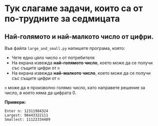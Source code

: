 # Тук слагаме задачи, които са от по-трудните за седмицата

## Най-голямото и най-малкото число от цифри.

Във файла `large_and_small.py` напишете програма, която:

* Чете едно цяло число `n` от потребителя
* На екрана извежда **най-голямото число**, което може да се получи със същите цифри от `n`
* На екрана извежда **най-малкото число**, което може да се получи със същите цифри от `n`

`n` може да е произволно голямо число, като направете решение за число, в което няма да цифрата 0.

**Примери:**

```
Enter n: 12311984324
Largest: 98443322111
Smallest: 11122334489
